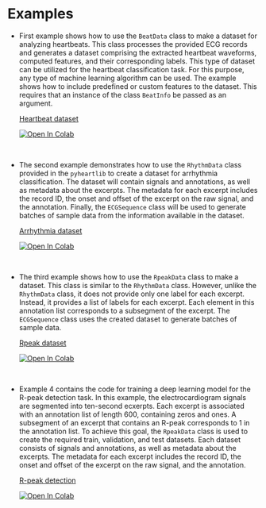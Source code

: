 # Examples

- First example shows how to use the `BeatData` class to make a dataset for analyzing heartbeats. This class processes the provided ECG records and generates a dataset comprising the extracted heartbeat waveforms, computed features, and their corresponding labels. This type of dataset can be utilized for the heartbeat classification task. For this purpose, any type of machine learning algorithm can be used. The example shows how to include predefined or custom features to the dataset. This requires that an instance of the class `BeatInfo` be passed as an argument.

    [Heartbeat dataset](dataset/heartbeat.ipynb)

    <a target="_blank" href="https://colab.research.google.com/github/devnums/pyheartlib/blob/main/examples/dataset/heartbeat.ipynb"><img src="https://colab.research.google.com/assets/colab-badge.svg" alt="Open In Colab"/></a>



    <br>


- The second example demonstrates how to use the `RhythmData` class provided in the `pyheartlib` to create a dataset for arrhythmia classification. The dataset will contain signals and annotations, as well as metadata about the excerpts. The metadata for each excerpt includes the record ID, the onset and offset of the excerpt on the raw signal, and the annotation. Finally, the `ECGSequence` class will be used to generate batches of sample data from the information available in the dataset.


    [Arrhythmia dataset](dataset/arrhythmia.ipynb)

    <a target="_blank" href="https://colab.research.google.com/github/devnums/pyheartlib/blob/main/examples/dataset/arrhythmia.ipynb"><img src="https://colab.research.google.com/assets/colab-badge.svg" alt="Open In Colab"/></a>

    <br>


- The third example shows how to use the ‍‍‍`RpeakData‍‍‍` class to make a dataset. This class is similar to the `RhythmData` class. However, unlike the `RhythmData` class, it does not provide only one label for each excerpt. Instead, it provides a list of labels for each excerpt. Each element in this annotation list corresponds to a subsegment of the excerpt. The `ECGSequence` class uses the created dataset to generate batches of sample data.

   [Rpeak dataset](dataset/rpeak.ipynb)

   <a target="_blank" href="https://colab.research.google.com/github/devnums/pyheartlib/blob/main/examples/dataset/rpeak.ipynb"><img src="https://colab.research.google.com/assets/colab-badge.svg" alt="Open In Colab"/></a>

    <br>


- Example 4 contains the code for training a deep learning model for the R-peak detection task. In this example, the electrocardiogram signals are segmented into ten-second ecxerpts. Each excerpt is associated with an annotation list of length 600, containing zeros and ones. A subsegment of an excerpt that contains an R-peak corresponds to 1 in the annotation list. To achieve this goal, the `RpeakData` class is used to create the required train, validation, and test datasets.  Each dataset consists of signals and annotations, as well as metadata about the excerpts. The metadata for each excerpt includes the record ID, the onset and offset of the excerpt on the raw signal, and the annotation.

    [R-peak detection](model/rpeak_detection.ipynb)

    <a target="_blank" href="https://colab.research.google.com/github/devnums/pyheartlib/blob/main/examples/model/rpeak_detection.ipynb"><img src="https://colab.research.google.com/assets/colab-badge.svg" alt="Open In Colab"/></a>
